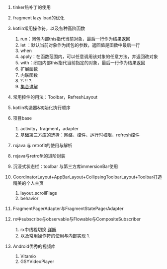 1. tinker热补丁的使用
2. fragment lazy load的优化
3. kotlin常用操作符，以及各种高阶函数
    1. run：闭包内部this指代当前对象，最后一行作为结果返回
    2. let ：默认当前对象作为闭包的参数，返回值是函数中最后一行
    3. when
    4. apply：在函数范围内，可以任意调用该对象的任意方法，并返回改对象
    5. with：闭包内部this指代当前指定的对象，最后一行作为结果返回
    6. 扩展函数
    7. 内联函数
    8. ?:       !!              ?.
    9. [集合详解](https://www.jianshu.com/p/fa5abe312269)
4. 常用控件的用法：Toolbar，RefreshLayout
5. kotlin构造器&初始化执行顺序
6. 项目base
    1. activity，fragment，adapter
    2. 基础第三方库的选择：网络，控件，运行时权限，refresh控件

7. rxjava 与 retrofit的使用与解析
8. rxjava与retrofit的进阶封装
9. 沉浸式状态栏：toolbar 与第三方库immersionBar使用
10. CoordinatorLayout+AppBarLayout+CollipsingToolbarLayout+Toolbar打造精美的个人主页
    1. layout_scrollFlags
    2. behavior
11. FragmentPagerAdapter与FragmentStatePagerAdapter
12. rx中subscribe与observable与Flowable与CompositeSubscriber
    1. rx中线程切换 [详解](https://blog.csdn.net/u011291205/article/details/73044256)
    2. 以及常用操作符的使用与内部实现
        1.
13. Android优秀的视频库
    1. Vitamio
    2. GSYVideoPlayer